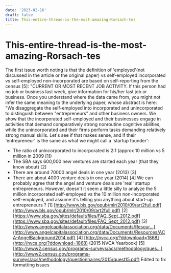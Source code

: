 ```yaml
---
date: '2023-02-16'
draft: false
title: This-entire-thread-is-the-most-amazing-Rorsach-tes
---
```


# This-entire-thread-is-the-most-amazing-Rorsach-tes

The first issue worth noting is that the definition of 'employed'(not discussed in the article or the original paper) vs self-employed incorporated vs self-employed non-incorporated are based on self-reporting from the census [5]:
"CURRENT OR MOST RECENT JOB ACTIVITY.
If this person had no job or business last week, give information for his/her last job or business.
Once you understand where the data came from, you might not infer the same meaning to the underlying paper, whose abstract is here: "We disaggregate the self-employed into incorporated and unincorporated to distinguish between "entrepreneurs" and other business owners.
We show that the incorporated self-employed and their businesses engage in activities that demand comparatively strong nonroutine cognitive abilities, while the unincorporated and their firms perform tasks demanding relatively strong manual skills.
Let's see if that makes sense, and if their 'entrepreneur' is the same as what we might call a 'startup founder':
- The ratio of unincorporated to incorporated is 2:1 (approx 10 million vs 5 million in 2009 [1])
- The SBA says 600,000 new ventures are started each year (that they know about) [2]
- There are around 70000 angel deals in one year (2013) [3]
- There are about 4000 venture deals in one year (2014) [4]
We can probably agree that the angel and venture deals are 'real' startup entrepreneurs.
However, doesn't it seem a little silly to analyze the 5 million incorporated self-employed vs the 10 million non-incorporated self-employed, and assume it's telling you anything about start-up entrepreneurs ?
[1] [http://www.bls.gov/opub/mlr/2010/09/art2full.pdf](http://www.bls.gov/opub/mlr/2010/09/art2full.pdf)
[2] [https://www.sba.gov/sites/default/files/FAQ_Sept_2012.pdf](https://www.sba.gov/sites/default/files/FAQ_Sept_2012.pdf)
[3] [http://www.angelcapitalassociation.org/data/Documents/Resour...](http://www.angelcapitalassociation.org/data/Documents/Resources/ACA-AngelBackground2014.pdf)
[4] [http://nvca.org/?ddownload=1868](http://nvca.org/?ddownload=1868) (2015 NVCA Yearbook)
[5] [http://www2.census.gov/programs-surveys/acs/methodology/ques...](http://www2.census.gov/programs-surveys/acs/methodology/questionnaires/2015/quest15.pdf)
Edited to fix formatting issues
